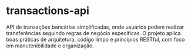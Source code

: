 # transactions-api
API de transações bancárias simplificadas, onde usuários podem realizar transferências seguindo regras de negócio específicas. O projeto aplica boas práticas de arquitetura, código limpo e princípios RESTful, com foco em manutenibilidade e organização.
